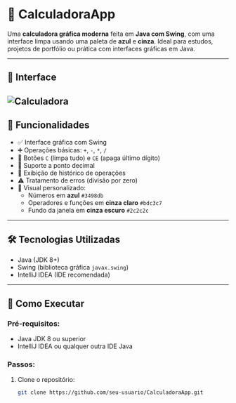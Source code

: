# 🎨 CalculadoraApp

Uma **calculadora gráfica moderna** feita em **Java com Swing**, com uma interface limpa usando uma paleta de **azul** e **cinza**. Ideal para estudos, projetos de portfólio ou prática com interfaces gráficas em Java.

---

## 📸 Interface

![Calculadora](img.png)
---

## 🧠 Funcionalidades

- ✅ Interface gráfica com Swing
- ➕ Operações básicas: `+`, `-`, `*`, `/`
- 🧼 Botões `C` (limpa tudo) e `CE` (apaga último dígito)
- 🔢 Suporte a ponto decimal
- 📜 Exibição de histórico de operações
- ⚠️ Tratamento de erros (divisão por zero)
- 🎨 Visual personalizado:
    - Números em **azul** `#3498db`
    - Operadores e funções em **cinza claro** `#bdc3c7`
    - Fundo da janela em **cinza escuro** `#2c2c2c`

---

## 🛠️ Tecnologias Utilizadas

- Java (JDK 8+)
- Swing (biblioteca gráfica `javax.swing`)
- IntelliJ IDEA (IDE recomendada)

---

## 🚀 Como Executar

### Pré-requisitos:
- Java JDK 8 ou superior
- IntelliJ IDEA ou qualquer outra IDE Java

### Passos:

1. Clone o repositório:
   ```bash
   git clone https://github.com/seu-usuario/CalculadoraApp.git


